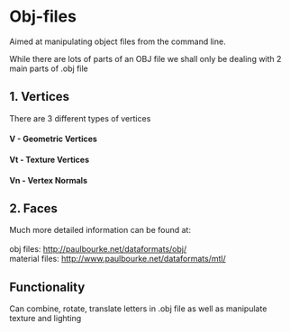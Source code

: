 # Obj-files
Aimed at manipulating object files from the command line.

While there are lots of parts of an OBJ file we shall only be dealing with 2 main parts of .obj file


## 1. Vertices
There are 3 different types of vertices

#### V - Geometric Vertices
#### Vt - Texture Vertices  
#### Vn - Vertex Normals

## 2. Faces



Much more detailed information can be found at: <br><br>
obj files: http://paulbourke.net/dataformats/obj/ <br>
material files: http://www.paulbourke.net/dataformats/mtl/ <br>

## Functionality
Can combine, rotate, translate letters in .obj file as well as manipulate texture and lighting
